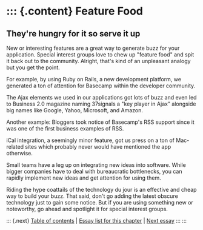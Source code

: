 ::: {.content}
Feature Food
============

They\'re hungry for it so serve it up
-------------------------------------

New or interesting features are a great way to generate buzz for your
application. Special interest groups love to chew up \"feature food\"
and spit it back out to the community. Alright, that\'s kind of an
unpleasant analogy but you get the point.

For example, by using Ruby on Rails, a new development platform, we
generated a ton of attention for Basecamp within the developer
community.

The Ajax elements we used in our applications got lots of buzz and even
led to Business 2.0 magazine naming 37signals a \"key player in Ajax\"
alongside big names like Google, Yahoo, Microsoft, and Amazon.

Another example: Bloggers took notice of Basecamp\'s RSS support since
it was one of the first business examples of RSS.

iCal integration, a seemingly minor feature, got us press on a ton of
Mac-related sites which probably never would have mentioned the app
otherwise.

Small teams have a leg up on integrating new ideas into software. While
bigger companies have to deal with bureaucratic bottlenecks, you can
rapidly implement new ideas and get attention for using them.

Riding the hype coattails of the technology du jour is an effective and
cheap way to build your buzz. That said, don\'t go adding the latest
obscure technology just to gain some notice. But if you are using
something new or noteworthy, go ahead and spotlight it for special
interest groups.

::: {.next}
[Table of contents](toc.php) \| [Essay list for this
chapter](toc.php#ch13) \| [Next essay](ch13_Track_Your_Logs.php)
:::
:::
